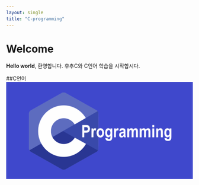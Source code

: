 ```yaml
---
layout: single
title: "C-programming" 
---
```

# Welcome
**Hello world**, 환영합니다.
후추C와 C언어 학습을 시작합시다.

##C언어
![C언어](/assets/images/Cprogramming.png)


